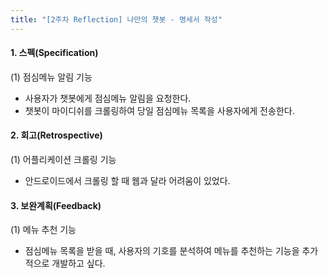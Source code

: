 ```yaml
---
title: "[2주차 Reflection] 나만의 챗봇 - 명세서 작성"
---
```

#### 1. 스펙(Specification)

(1) 점심메뉴 알림 기능

- 사용자가 챗봇에게 점심메뉴 알림을 요청한다.
- 챗봇이 마이디쉬를 크롤링하여 당일 점심메뉴 목록을 사용자에게 전송한다.



#### 2. 회고(Retrospective)

(1) 어플리케이션 크롤링 기능

- 안드로이드에서 크롤링 할 때 웹과 달라 어려움이 있었다.



#### 3. 보완계획(Feedback)

(1) 메뉴 추천 기능

- 점심메뉴 목록을 받을 때, 사용자의 기호를 분석하여 메뉴를 추천하는 기능을 추가적으로 개발하고 싶다.

